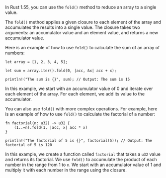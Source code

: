 In Rust 1.55, you can use the `fold()` method to reduce an array to a single value. 

The `fold()` method applies a given closure to each element of the array and accumulates the results into a single value. The closure takes two arguments: an accumulator value and an element value, and returns a new accumulator value. 

Here is an example of how to use `fold()` to calculate the sum of an array of numbers:

```
let array = [1, 2, 3, 4, 5];

let sum = array.iter().fold(0, |acc, &x| acc + x);

println!("The sum is {}", sum); // Output: The sum is 15
```

In this example, we start with an accumulator value of 0 and iterate over each element of the array. For each element, we add its value to the accumulator. 

You can also use `fold()` with more complex operations. For example, here is an example of how to use `fold()` to calculate the factorial of a number:

```
fn factorial(n: u32) -> u32 {
    (1..=n).fold(1, |acc, x| acc * x)
}

println!("The factorial of 5 is {}", factorial(5)); // Output: The factorial of 5 is 120
```

In this example, we create a function called `factorial` that takes a `u32` value and returns its factorial. We use `fold()` to accumulate the product of each number in the range from 1 to `n`. We start with an accumulator value of 1 and multiply it with each number in the range using the closure.